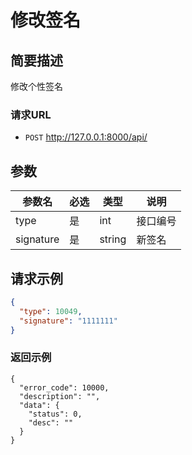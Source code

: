 # 修改签名

## 简要描述

修改个性签名

### 请求URL

- `POST` http://127.0.0.1:8000/api/

## 参数

| 参数名     | 必选 | 类型   | 说明       |
| ---------- | ---- | ------ | ---------- |
| type       | 是   | int    | 接口编号   |
| signature  | 是   | string | 新签名     |

## 请求示例

```json
{
  "type": 10049,
  "signature": "1111111"
}
```


### 返回示例
```
{
  "error_code": 10000,
  "description": "",
  "data": {
    "status": 0,
    "desc": ""
  }
}
```